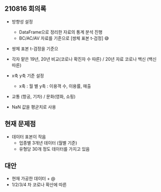 ## 210816 회의록

- 방향성 설정
  - DataFrame으로 정리한 자료의 통계 분석 진행
  - BC/AC/AV 자료를 기준으로  [쌍체 표본 t-검정] 😅
- 쌍체 표본 t-검정을 기준으

- 각자 맡은 19년, 20년 비교(코로나 확진자 수 따른) / 20년 자료 코로나 백신  (백신 따른)
- x축 y축 기준 설정
  - x축 : 월 별 y축 : 이용객 수, 이용률, 매출

- 교통 (항공, 기차) / 문화(영화, 쇼핑)
- NaN 값을 평균치로 사용



## 현재 문제점

- 데이터 표본이 작음
  - 업종별 3개년 데이터 (월별 기준) 
  - 유형당 30개 정도 데이터를 가지고 있음



## 대안

- 현재 가공한 데이터 + @
- 1/2/3/4 차 코로나 확산에 따른

